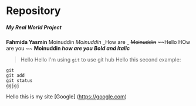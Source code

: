 # Repository
##### My Real World Project
**Fahmida Yasmin** Moinuddin
*Moinuddin*
_How are _
~~Moinuddin~~
~~Hello HOw are you ~~
**Moinuddin _how are you_**
***Bold and Italic***
> Hello
Hello I'm using `git` to use git hub
Hello this second example:
```
git
git add
git status
ggjgj
```
Hello this is my site [Google] (https://google.com)


